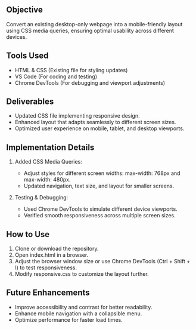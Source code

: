 ## Objective

Convert an existing desktop-only webpage into a mobile-friendly layout using CSS media queries, ensuring optimal usability across different devices.

## Tools Used
- HTML & CSS (Existing file for styling updates)
- VS Code (For coding and testing)
- Chrome DevTools (For debugging and viewport adjustments)

## Deliverables
- Updated CSS file implementing responsive design.
- Enhanced layout that adapts seamlessly to different screen sizes.
- Optimized user experience on mobile, tablet, and desktop viewports.

## Implementation Details
1. Added CSS Media Queries:
   - Adjust styles for different screen widths: max-width: 768px and max-width: 480px.
   - Updated navigation, text size, and layout for smaller screens.

2. Testing & Debugging:
   - Used Chrome DevTools to simulate different device viewports.
   - Verified smooth responsiveness across multiple screen sizes.

## How to Use
1. Clone or download the repository.
2. Open index.html in a browser.
3. Adjust the browser window size or use Chrome DevTools (Ctrl + Shift + I) to test responsiveness.
4. Modify responsive.css to customize the layout further.

## Future Enhancements
- Improve accessibility and contrast for better readability.
- Enhance mobile navigation with a collapsible menu.
- Optimize performance for faster load times.
